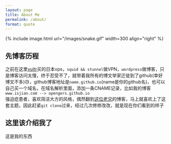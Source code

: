 ```yaml
---
layout: page
title: About Me
permalink: /about/
format: quote
---
```


{% include image.html url="/images/snake.gif" width=300 align="right" %}

## 先博客历程   
之前在这里[vultr](https://www.vultr.com)买的日本vps，`squid && stunnel`做VPN，`wordpress`做博客，只是博客访问太慢，终于忍受不了，就带着我所有的博文举家迁徙到了github(幸好博文不多):sweat:，github博客地址是`name.github.io`(name是你的github名)，也可以自己买一个域名，在域名解析里面，添加一条CNAME记录，比如我的博客`www.isjian.com --> opengers.github.io`  
强迫症患者，喜欢简洁大方的风格，偶然翻到[这位老兄](http://svmiller.com/)的博客，马上就喜欢上了这套主题，因此赶紧`git clone`过来，经过几次修修改改，就是现在你们看到的样子

## 这里该介绍我了  
这是我的东西

